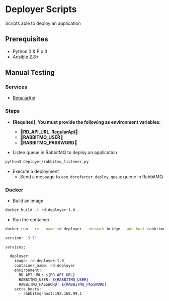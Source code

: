 # **Deployer Scripts**

Scripts able to deploy an application

## **Prerequisites**

* Python 3 & Pip 3
* Ansible 2.8+

## **Manual Testing**

### **Services**

* [RegularApi](https://github.com/dorefactor/RegularApi)

### **Steps**

* **[Requited]. You must provide the following as environment variables:**

  * **RD_API_URL. [RegularApi](https://github.com/dorefactor/RegularApi)**
  * **RABBITMQ_USER**
  * **RABBITMQ_PASSWORD**

* Listen queue in RabbitMQ to deploy an application

```sh
python3 deployer/rabbitmq_listener.py
```

* Execute a deployment
  * Send a message to `com.dorefactor.deploy.queue` queue in RabbitMQ

### **Docker**

* Build an image

```sh
docker build -t rd-deployer:1.0 .
```

* Run the container

```sh
docker run --rm --name rd-deployer --network bridge --add-host rabbitmq-host:192.168.99.1 -e RD_API_URL=${RD_API_URL} -e RABBITMQ_USER=${RABBITMQ_USER} -e RABBITMQ_PASSWORD=${RABBITMQ_PASSWORD} rd-deployer:1.0
```

```sh
version: '3.7'

services:

  deployer:
    image: rd-deployer:1.0
    container_name: rd-deployer
    environment:
      RD_API_URL: ${RD_API_URL}
      RABBITMQ_USER: ${RABBITMQ_USER}
      RABBITMQ_PASSWORD: ${RABBITMQ_PASSWORD}
    extra_hosts: 
      - rabbitmq-host:192.168.99.1
```
